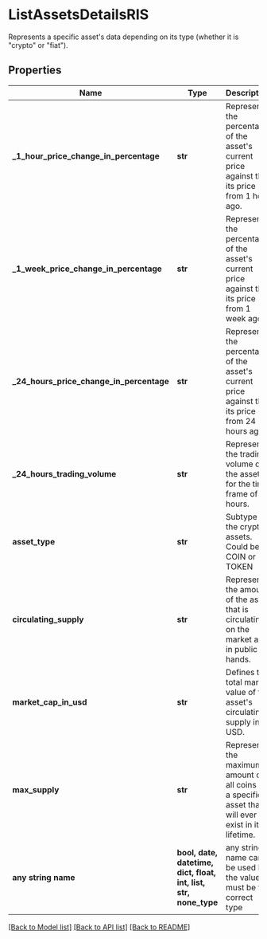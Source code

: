 # ListAssetsDetailsRIS

Represents a specific asset's data depending on its type (whether it is \"crypto\" or \"fiat\").

## Properties
Name | Type | Description | Notes
------------ | ------------- | ------------- | -------------
**_1_hour_price_change_in_percentage** | **str** | Represents the percentage of the asset&#39;s current price against the its price from 1 hour ago. | [optional] 
**_1_week_price_change_in_percentage** | **str** | Represents the percentage of the asset&#39;s current price against the its price from 1 week ago. | [optional] 
**_24_hours_price_change_in_percentage** | **str** | Represents the percentage of the asset&#39;s current price against the its price from 24 hours ago. | [optional] 
**_24_hours_trading_volume** | **str** | Represents the trading volume of the asset for the time frame of 24 hours. | [optional] 
**asset_type** | **str** | Subtype of the crypto assets. Could be COIN or TOKEN | [optional] 
**circulating_supply** | **str** | Represents the amount of the asset that is circulating on the market and in public hands. | [optional] 
**market_cap_in_usd** | **str** | Defines the total market value of the asset&#39;s circulating supply in USD. | [optional] 
**max_supply** | **str** | Represents the maximum amount of all coins of a specific asset that will ever exist in its lifetime. | [optional] 
**any string name** | **bool, date, datetime, dict, float, int, list, str, none_type** | any string name can be used but the value must be the correct type | [optional]

[[Back to Model list]](../README.md#documentation-for-models) [[Back to API list]](../README.md#documentation-for-api-endpoints) [[Back to README]](../README.md)


